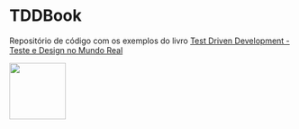 # TDDBook

Repositório de código com os exemplos do livro [Test Driven Development - Teste e Design no Mundo Real](https://www.casadocodigo.com.br/products/livro-tdd)

<img
  src="/img/cover.png"
  width="100"
  align="center"
/>